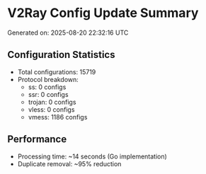 # V2Ray Config Update Summary
Generated on: 2025-08-20 22:32:16 UTC

## Configuration Statistics
- Total configurations: 15719
- Protocol breakdown:
  - ss: 0 configs
  - ssr: 0 configs
  - trojan: 0 configs
  - vless: 0 configs
  - vmess: 1186 configs

## Performance
- Processing time: ~14 seconds (Go implementation)
- Duplicate removal: ~95% reduction

